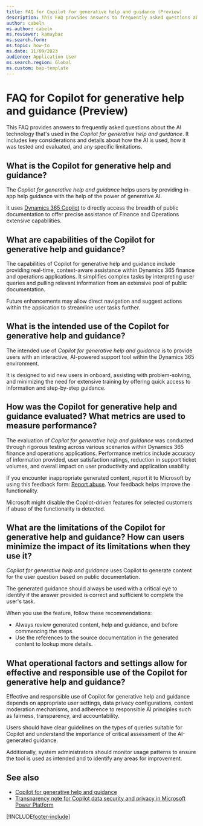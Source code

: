 ```yaml
---
title: FAQ for Copilot for generative help and guidance (Preview)
description: This FAQ provides answers to frequently asked questions about the AI technology that's used in the Copilot for generative help and guidance. It includes key considerations and details about how the AI is used, how it was tested and evaluated, and any specific limitations.
author: cabeln
ms.author: cabeln
ms.reviewer: kamaybac
ms.search.form:
ms.topic: how-to
ms.date: 11/09/2023
audience: Application User
ms.search.region: Global
ms.custom: bap-template
---
```


# FAQ for Copilot for generative help and guidance (Preview)

This FAQ provides answers to frequently asked questions about the AI technology that's used in the *Copilot for generative help and guidance*. It includes key considerations and details about how the AI is used, how it was tested and evaluated, and any specific limitations.

## What is the Copilot for generative help and guidance?

The *Copilot for generative help and guidance* helps users by providing in-app help guidance with the help of the power of generative AI.

It uses [Dynamics 365 Copilot](/power-platform/transparency-note-copilot-data-security-privacy) to directly access the breadth of public documentation to offer precise assistance of Finance and Operations extensive capabilities.

## What are capabilities of the Copilot for generative help and guidance?

The capabilities of Copilot for generative help and guidance include providing real-time, context-aware assistance within Dynamics 365 finance and operations applications. It simplifies complex tasks by interpreting user queries and pulling relevant information from an extensive pool of public documentation.

Future enhancements may allow direct navigation and suggest actions within the application to streamline user tasks further.

## What is the intended use of the Copilot for generative help and guidance?

The intended use of *Copilot for generative help and guidance* is to provide users with an interactive, AI-powered support tool within the Dynamics 365 environment.

It is designed to aid new users in onboard, assisting with problem-solving, and minimizing the need for extensive training by offering quick access to information and step-by-step guidance.

## How was the Copilot for generative help and guidance evaluated? What metrics are used to measure performance?

The evaluation of *Copilot for generative help and guidance* was conducted through rigorous testing across various scenarios within Dynamics 365 finance and operations applications. Performance metrics include accuracy of information provided, user satisfaction ratings, reduction in support ticket volumes, and overall impact on user productivity and application usability 

If you encounter inappropriate generated content, report it to Microsoft by using this feedback form: [Report abuse](https://msrc.microsoft.com/report/abuse?ThreatType=URL&IncidentType=Responsible%20AI&SourceUrl=https://dynamics.microsoft.com/supply-chain-management/overview/). Your feedback helps improve the functionality.

Microsoft might disable the Copilot-driven features for selected customers if abuse of the functionality is detected.

## What are the limitations of the Copilot for generative help and guidance? How can users minimize the impact of its limitations when they use it?

*Copilot for generative help and guidance* uses Copilot to generate content for the user question based on public documentation.

The generated guidance should always be used with a critical eye to identify if the answer provided is correct and sufficient to complete the user's task.

When you use the feature, follow these recommendations:

- Always review generated content, help and guidance, and before commencing the steps.
- Use the references to the source documentation in the generated content to lookup more details.

## What operational factors and settings allow for effective and responsible use of the Copilot for generative help and guidance?

Effective and responsible use of Copilot for generative help and guidance depends on appropriate user settings, data privacy configurations, content moderation mechanisms, and adherence to responsible AI principles such as fairness, transparency, and accountability.

Users should have clear guidelines on the types of queries suitable for Copilot and understand the importance of critical assessment of the AI-generated guidance.

Additionally, system administrators should monitor usage patterns to ensure the tool is used as intended and to identify any areas for improvement. 

## See also

- [Copilot for generative help and guidance](copilot-generative-help.md)
- [Transparency note for Copilot data security and privacy in Microsoft Power Platform](/power-platform/transparency-note-copilot-data-security-privacy)

[!INCLUDE[footer-include](../../../includes/footer-banner.md)]